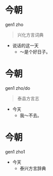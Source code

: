 # 今朝
gen1 zho
> 兴化方言词典
- 说话的这一天
  - ～是个好日子。

# 今朝
gen1 zho/do
> 泰县方言志
- 今天
  - 我～不去。

# 今朝
gen1 zho1
+ 今天
  * 泰兴方言辞典
